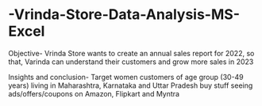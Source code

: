 # -Vrinda-Store-Data-Analysis-MS-Excel

Objective- Vrinda Store wants to create an annual sales report for 2022, so that, Varinda can understand their customers and grow more sales in 2023

Insights and conclusion- Target women customers of age group (30-49 years) living in Maharashtra, Karnataka and Uttar Pradesh buy stuff seeing ads/offers/coupons on Amazon, Flipkart and Myntra
